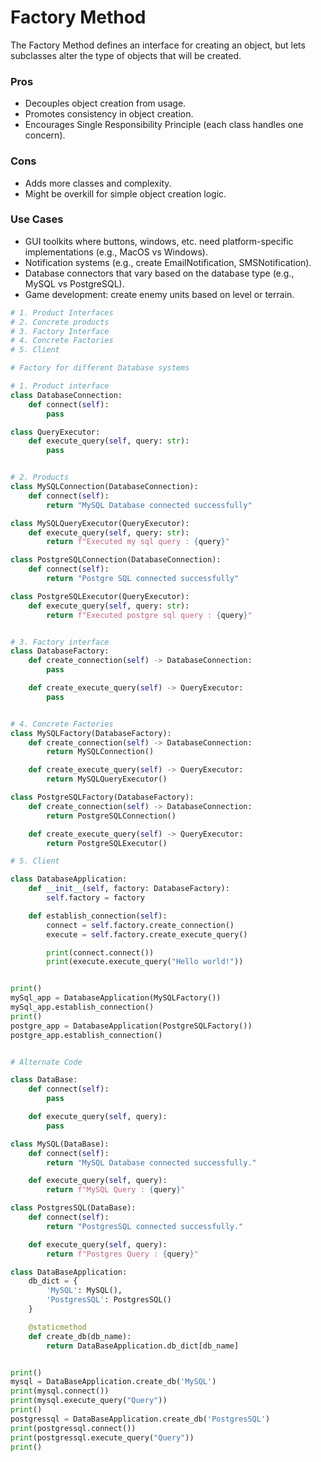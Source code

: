 # Factory Method
The Factory Method defines an interface for creating an object, but lets subclasses alter the type of objects that will be created.
### Pros
- Decouples object creation from usage.
- Promotes consistency in object creation.
- Encourages Single Responsibility Principle (each class handles one concern).
### Cons
- Adds more classes and complexity.
- Might be overkill for simple object creation logic.
### Use Cases
- GUI toolkits where buttons, windows, etc. need platform-specific implementations (e.g., MacOS vs Windows).
- Notification systems (e.g., create EmailNotification, SMSNotification).
- Database connectors that vary based on the database type (e.g., MySQL vs PostgreSQL).
- Game development: create enemy units based on level or terrain.

```python
# 1. Product Interfaces
# 2. Concrete products
# 3. Factory Interface
# 4. Concrete Factories
# 5. Client

# Factory for different Database systems

# 1. Product interface
class DatabaseConnection:
    def connect(self):
        pass

class QueryExecutor:
    def execute_query(self, query: str):
        pass


# 2. Products
class MySQLConnection(DatabaseConnection):
    def connect(self):
        return "MySQL Database connected successfully"

class MySQLQueryExecutor(QueryExecutor):
    def execute_query(self, query: str):
        return f"Executed my sql query : {query}"

class PostgreSQLConnection(DatabaseConnection):
    def connect(self):
        return "Postgre SQL connected successfully"

class PostgreSQLExecutor(QueryExecutor):
    def execute_query(self, query: str):
        return f"Executed postgre sql query : {query}"


# 3. Factory interface
class DatabaseFactory:
    def create_connection(self) -> DatabaseConnection:
        pass

    def create_execute_query(self) -> QueryExecutor:
        pass


# 4. Concrete Factories
class MySQLFactory(DatabaseFactory):
    def create_connection(self) -> DatabaseConnection:
        return MySQLConnection()

    def create_execute_query(self) -> QueryExecutor:
        return MySQLQueryExecutor()

class PostgreSQLFactory(DatabaseFactory):
    def create_connection(self) -> DatabaseConnection:
        return PostgreSQLConnection()

    def create_execute_query(self) -> QueryExecutor:
        return PostgreSQLExecutor()

# 5. Client

class DatabaseApplication:
    def __init__(self, factory: DatabaseFactory):
        self.factory = factory

    def establish_connection(self):
        connect = self.factory.create_connection()
        execute = self.factory.create_execute_query()

        print(connect.connect())
        print(execute.execute_query("Hello world!"))


print()
mySql_app = DatabaseApplication(MySQLFactory())
mySql_app.establish_connection()
print()
postgre_app = DatabaseApplication(PostgreSQLFactory())
postgre_app.establish_connection()


# Alternate Code

class DataBase:
    def connect(self):
        pass

    def execute_query(self, query):
        pass

class MySQL(DataBase):
    def connect(self):
        return "MySQL Database connected successfully."

    def execute_query(self, query):
        return f"MySQL Query : {query}"

class PostgresSQL(DataBase):
    def connect(self):
        return "PostgresSQL connected successfully."

    def execute_query(self, query):
        return f"Postgres Query : {query}"

class DataBaseApplication:
    db_dict = {
        'MySQL': MySQL(),
        'PostgresSQL': PostgresSQL()
    }

    @staticmethod
    def create_db(db_name):
        return DataBaseApplication.db_dict[db_name]


print()
mysql = DataBaseApplication.create_db('MySQL')
print(mysql.connect())
print(mysql.execute_query("Query"))
print()
postgressql = DataBaseApplication.create_db('PostgresSQL')
print(postgressql.connect())
print(postgressql.execute_query("Query"))
print()
```
